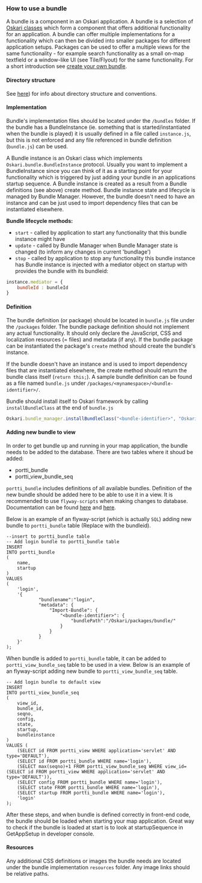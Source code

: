 ### How to use a bundle

A bundle is a component in an Oskari application. A bundle is a selection of [Oskari classes](00100-HowToUseClasses.md) which form a component that offers additional functionality for an application. A bundle can offer multiple implementations for a functionality which can then be divided into smaller packages for different application setups. Packages can be used to offer a multiple views for the same functionality - for example search functionality as a small on-map textfield or a window-like UI (see Tile/Flyout) for the same functionality. For a short introduction see [create your own bundle](../8%20Developing%20instructions/00120-HowToCreateABundle.md).

#### Directory structure

See [here](../2%20Application%20environment/00040-DirectoryStructure.md)) for info about directory structure and conventions.

#### Implementation

Bundle's implementation files should be located under the `/bundles` folder. If the bundle has a BundleInstance (ie. something that is started/instantiated when the bundle is played) it is usually defined in a file called `instance.js`, but this is not enforced and any file referenced in bundle definition (`bundle.js`) can be used. 

A Bundle instance is an Oskari class which implements `Oskari.bundle.BundleInstance` protocol. Usually you want to implement a BundleInstance since you can think of it as a starting point for your functionality which is triggered by just adding your bundle in an applications startup sequence. A Bundle instance is created as a result from a Bundle definitions (see above) create method. Bundle instance state and lifecycle is managed by Bundle Manager. However, the bundle doesn't need to have an instance and can be just used to import dependency files that can be instantiated elsewhere. 

**Bundle lifecycle methods:**

* `start` - called by application to start any functionality that this bundle instance might have
* `update` - called by Bundle Manager when Bundle Manager state is changed (to inform any changes in current 'bundlage')
* `stop` - called by application to stop any functionality this bundle instance has
Bundle instance is injected with a mediator object on startup with provides the bundle with its bundleid:

```javascript
instance.mediator = {
    bundleId : bundleId
}
```

#### Definition

The bundle definition (or package) should be located in `bundle.js` file under the `/packages` folder. The bundle package definition should not implement any actual functionality. It should only declare the JavaScript, CSS and localization resources (= files) and metadata (if any). If the bundle package can be instantiated the package's `create` method should create the bundle's instance. 

If the bundle doesn't have an instance and is used to import dependency files that are instantiated elsewhere, the create method should return the bundle class itself (`return this;`). A sample bundle definition can be found as a file named `bundle.js` under `/packages/<mynamespace>/<bundle-identifier>/`.

Bundle should install itself to Oskari framework by calling `installBundleClass` at the end of `bundle.js`

```javascript
Oskari.bundle_manager.installBundleClass("<bundle-identifier>", "Oskari.<mynamespace>.<bundle-identifier>.MyBundle");
```

#### Adding new bundle to view

In order to get bundle up and running in your map application, the bundle needs to be added to the database. There are two tables where it shoud be added:

- portti_bundle
- portti_view_bundle_seq

`portti_bundle` includes definitions of all available bundles. Definition of the new bundle should be added here to be able to use it in a view. It is recommended to use `flyway-scripts` when making changes to database. Documentation can be found [here](/documentation/backend/upgrading) and [here](/documentation/backend/upgrade_scripts).

Below is an example of an flyway-script (which is actually `SQL`) adding new bundle to `portti_bundle` table (Replace <bundle-identifier> with the bundleid).

	--insert to portti_bundle table
	-- Add login bundle to portti_bundle table
	INSERT
	INTO portti_bundle
	(
		name,
		startup
	)
	VALUES
	(
		'login',
		'{
	            "bundlename":"login",
	            "metadata": {
	                "Import-Bundle": {
	                    "<bundle-identifier>": {
	                        "bundlePath":"/Oskari/packages/bundle/"
	                    }
	                }
	            }
	    }'
	);

When bundle is added to `portti_bundle` table, it can be added to `portti_view_bundle_seq` table to be used in a view. Below is an example of an flyway-script adding new bundle to `portti_view_bundle_seq` table.

	-- Add login bundle to default view
	INSERT
	INTO portti_view_bundle_seq
	(
		view_id,
		bundle_id,
		seqno,
		config,
		state,
		startup,
		bundleinstance
	)
	VALUES (
		(SELECT id FROM portti_view WHERE application='servlet' AND type='DEFAULT'),
		(SELECT id FROM portti_bundle WHERE name='login'),
		(SELECT max(seqno)+1 FROM portti_view_bundle_seq WHERE view_id=(SELECT id FROM portti_view WHERE application='servlet' AND type='DEFAULT')),
		(SELECT config FROM portti_bundle WHERE name='login'),
		(SELECT state FROM portti_bundle WHERE name='login'),
		(SELECT startup FROM portti_bundle WHERE name='login'),
		'login'
	);

After these steps, and when bundle is defined correctly in front-end code, the bundle should be loaded when starting your map application. Great way to check if the bundle is loaded at start is to look at startupSequence in GetAppSetup in developer console.

#### Resources

Any additional CSS definitions or images the bundle needs are located under the bundle implementation `resources` folder. Any image links should be relative paths.